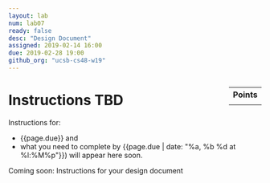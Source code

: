 ```yaml
---
layout: lab
num: lab07
ready: false
desc: "Design Document"
assigned: 2019-02-14 16:00
due: 2019-02-28 19:00
github_org: "ucsb-cs48-w19"
---
```


<div style="display:none">
https://ucsb-cs48.github.io/w19/lab/lab07/
</div>

<style>
div.grade { margin: 2em; padding: 1em; border: 2px solid #0c0; background-color: #efe; }   
</style>

<div style="float:right; width: auto;">

<table style="margin-top:1em;">
<tr>
   <th>Points</th>
</tr>
<tr>
   <td class="pointCount"></td>
</tr>
</table>

</div>

# Instructions TBD

Instructions for:
* {{page.due}} and 
* what you need to complete by  {{page.due | date: "%a, %b %d at %l:%M%p"}}) 
will appear here soon.

Coming soon: Instructions for your design document
